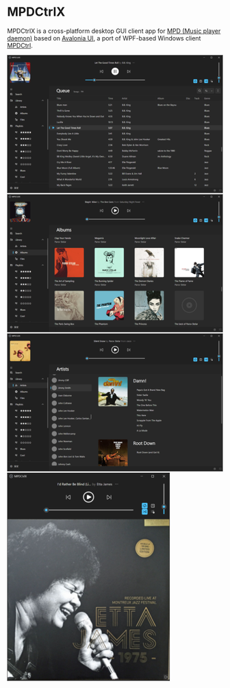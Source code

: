 # MPDCtrlX

MPDCtrlX is a cross-platform desktop GUI client app for [MPD (Music player daemon)](http://www.musicpd.org/) based on [Avalonia UI](https://avaloniaui.net/), a port of WPF-based Windows client [MPDCtrl](https://github.com/torum/MPDCtrl).  

<img width="800" alt="MPDCtrlX based on Avalonia UI, a port of WPF-based Windows client MPDCtrl" src="https://github.com/torum/MPDCtrlX/blob/main/Docs/Images/MPDCtrlX.png?raw=true">


<img width="800" alt="MPDCtrlx, albums view" src="https://github.com/torum/MPDCtrlX/blob/main/Docs/Images/MPDCtrlX-Albums.png?raw=true">


<img width="800" alt="MPDCtrlx, artists view" src="https://github.com/torum/MPDCtrlX/blob/main/Docs/Images/MPDCtrlX-Artists.png?raw=true">


<img width="380" alt="MPDCtrlx, artists view" src="https://github.com/torum/MPDCtrlX/blob/main/Docs/Images/MPDCtrlX-Compact-Cover.png?raw=true">


